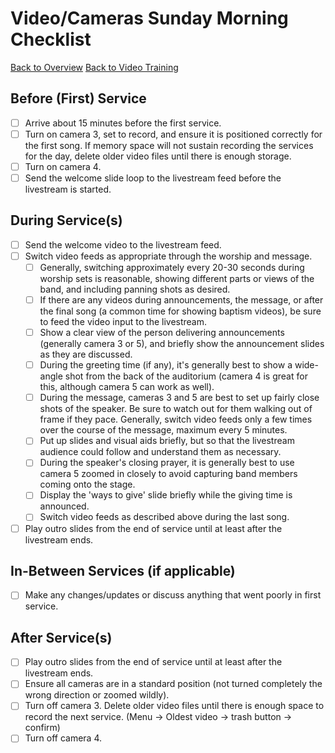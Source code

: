 # Video/Cameras Sunday Morning Checklist

[Back to Overview](README.md)
[Back to Video Training](video.md)

## Before (First) Service

-   [ ] Arrive about 15 minutes before the first service.
-   [ ] Turn on camera 3, set to record, and ensure it is positioned correctly for the first song. If memory space will not sustain recording the services for the day, delete older video files until there is enough storage.
-   [ ] Turn on camera 4.
-   [ ] Send the welcome slide loop to the livestream feed before the livestream is started.

## During Service(s)

-   [ ] Send the welcome video to the livestream feed.
-   [ ] Switch video feeds as appropriate through the worship and message.
    -   [ ] Generally, switching approximately every 20-30 seconds during worship sets is reasonable, showing different parts or views of the band, and including panning shots as desired.
    -   [ ] If there are any videos during announcements, the message, or after the final song (a common time for showing baptism videos), be sure to feed the video input to the livestream.
    -   [ ] Show a clear view of the person delivering announcements (generally camera 3 or 5), and briefly show the announcement slides as they are discussed.
    -   [ ] During the greeting time (if any), it's generally best to show a wide-angle shot from the back of the auditorium (camera 4 is great for this, although camera 5 can work as well).
    -   [ ] During the message, cameras 3 and 5 are best to set up fairly close shots of the speaker. Be sure to watch out for them walking out of frame if they pace. Generally, switch video feeds only a few times over the course of the message, maximum every 5 minutes.
    -   [ ] Put up slides and visual aids briefly, but so that the livestream audience could follow and understand them as necessary.
    -   [ ] During the speaker's closing prayer, it is generally best to use camera 5 zoomed in closely to avoid capturing band members coming onto the stage.
    -   [ ] Display the 'ways to give' slide briefly while the giving time is announced.
    -   [ ] Switch video feeds as described above during the last song.
-   [ ] Play outro slides from the end of service until at least after the livestream ends.

## In-Between Services (if applicable)

-   [ ] Make any changes/updates or discuss anything that went poorly in first service.

## After Service(s)

-   [ ] Play outro slides from the end of service until at least after the livestream ends.
-   [ ] Ensure all cameras are in a standard position (not turned completely the wrong direction or zoomed wildly).
-   [ ] Turn off camera 3. Delete older video files until there is enough space to record the next service. (Menu -> Oldest video -> trash button -> confirm)
-   [ ] Turn off camera 4.
